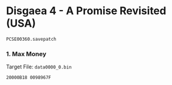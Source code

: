 #  Disgaea 4 - A Promise Revisited (USA)

`PCSE00360.savepatch`

### 1. Max Money

Target File: `data0000_0.bin`

```
20000B18 0098967F
```

